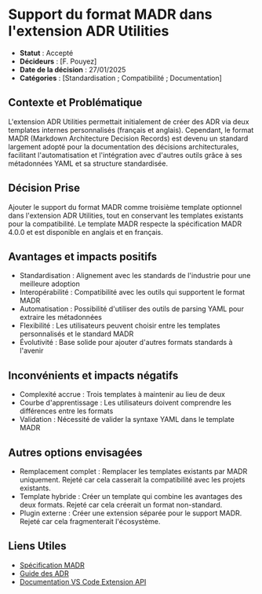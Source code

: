 # Support du format MADR dans l'extension ADR Utilities

* **Statut** : Accepté
* **Décideurs** :  [F. Pouyez]
* **Date de la décision** :  27/01/2025
* **Catégories** : [Standardisation ; Compatibilité ; Documentation]

## Contexte et Problématique

L'extension ADR Utilities permettait initialement de créer des ADR via deux templates internes personnalisés (français et anglais). Cependant, le format MADR (Markdown Architecture Decision Records) est devenu un standard largement adopté pour la documentation des décisions architecturales, facilitant l'automatisation et l'intégration avec d'autres outils grâce à ses métadonnées YAML et sa structure standardisée.

## Décision Prise

Ajouter le support du format MADR comme troisième template optionnel dans l'extension ADR Utilities, tout en conservant les templates existants pour la compatibilité. Le template MADR respecte la spécification MADR 4.0.0 et est disponible en anglais et en français.

## Avantages et impacts positifs

* Standardisation : Alignement avec les standards de l'industrie pour une meilleure adoption
* Interopérabilité : Compatibilité avec les outils qui supportent le format MADR
* Automatisation : Possibilité d'utiliser des outils de parsing YAML pour extraire les métadonnées
* Flexibilité : Les utilisateurs peuvent choisir entre les templates personnalisés et le standard MADR
* Évolutivité : Base solide pour ajouter d'autres formats standards à l'avenir

## Inconvénients et impacts négatifs

* Complexité accrue : Trois templates à maintenir au lieu de deux
* Courbe d'apprentissage : Les utilisateurs doivent comprendre les différences entre les formats
* Validation : Nécessité de valider la syntaxe YAML dans le template MADR

## Autres options envisagées

* Remplacement complet : Remplacer les templates existants par MADR uniquement. Rejeté car cela casserait la compatibilité avec les projets existants.
* Template hybride : Créer un template qui combine les avantages des deux formats. Rejeté car cela créerait un format non-standard.
* Plugin externe : Créer une extension séparée pour le support MADR. Rejeté car cela fragmenterait l'écosystème.

## Liens Utiles

* [Spécification MADR](https://adr.github.io/madr/)
* [Guide des ADR](https://adr.github.io/)
* [Documentation VS Code Extension API](https://code.visualstudio.com/api) 
